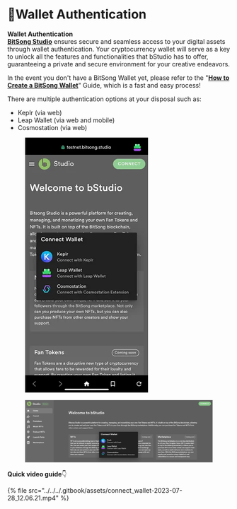 # 🔑Wallet Authentication

**Wallet Authentication**\
[**BitSong Studio**](https://testnet.bitsong.studio/) ensures secure and seamless access to your digital assets through wallet authentication. Your cryptocurrency wallet will serve as a key to unlock all the features and functionalities that bStudio has to offer, guaranteeing a private and secure environment for your creative endeavors.

In the event you don't have a BitSong Wallet yet, please refer to the "[**How to Create a BitSong Wallet**](../../../useful-guides/how-to-create-a-bitsong-wallet.md)" Guide, which is a fast and easy process!

There are multiple authentication options at your disposal such as:

* Keplr (via web)
* Leap Wallet (via web and mobile)
* Cosmostation (via web)

<div>

<figure><img src="../../../.gitbook/assets/1_5tL8WpuXq4vIQEBEPg6xqQ.webp" alt=""><figcaption></figcaption></figure>

 

<figure><img src="../../../.gitbook/assets/1_GZwS838n5sdmkmDmxAjsUA.webp" alt=""><figcaption></figcaption></figure>

</div>

**Quick video guide**👇

{% file src="../../../.gitbook/assets/connect_wallet-2023-07-28_12.06.21.mp4" %}
